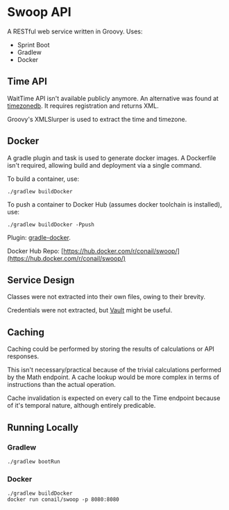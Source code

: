 # Swoop API

A RESTful web service written in Groovy.  Uses:

- Sprint Boot
- Gradlew
- Docker

## Time API

WaitTime API isn't available publicly anymore.  An alternative was found at [timezonedb](http://timezonedb.com).  It requires registration and returns XML.

Groovy's XMLSlurper is used to extract the time and timezone.

## Docker

A gradle plugin and task is used to generate docker images.  A Dockerfile isn't required, allowing build and deployment via a single command.

To build a container, use:

```
./gradlew buildDocker
```

To push a container to Docker Hub (assumes docker toolchain is installed), use:

```
./gradlew buildDocker -Ppush
```

Plugin: [gradle-docker](https://github.com/Transmode/gradle-docker).

Docker Hub Repo: [https://hub.docker.com/r/conail/swoop/](https://hub.docker.com/r/conail/swoop/)

## Service Design

Classes were not extracted into their own files, owing to their brevity.

Credentials were not extracted, but [Vault](https://www.vaultproject.io/) might be useful.

## Caching

Caching could be performed by storing the results of calculations or API responses.  

This isn't necessary/practical because of the trivial calculations performed by the Math endpoint.  A cache lookup would be more complex in terms of instructions than the actual operation.  

Cache invalidation is expected on every call to the Time endpoint because of it's temporal nature, although entirely predicable.  

## Running Locally

### Gradlew

```
./gradlew bootRun
```

### Docker 

```
./gradlew buildDocker
docker run conail/swoop -p 8080:8080
```


